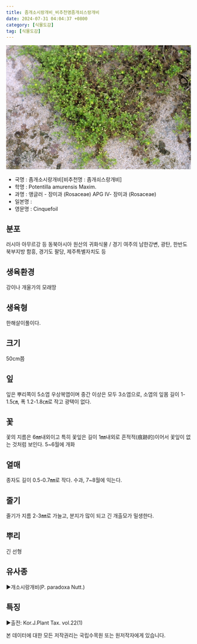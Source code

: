```yaml
---
title: 좀개소시랑개비_비추천명좀개쇠스랑개비
date: 2024-07-31 04:04:37 +0800
category: [식물도감]
tag: [식물도감]
---
```




![좀개소시랑개비[비추천명 : 좀개쇠스랑개비]](/assets/img/fileUpload/plants/basic/Rosaceae/Potentilla/13345/13345_1_th2.JPG)
- 국명 : 좀개소시랑개비[비추천명 : 좀개쇠스랑개비]
- 학명 : Potentilla amurensis Maxim.
- 과명 : 앵글러 - 장미과 (Rosaceae) APG Ⅳ- 장미과 (Rosaceae)
- 일본명 : 
- 영문명 : Cinquefoil


## 분포
러시아 아무르강 등 동북아시아 원산의 귀화식물 / 경기 여주의 남한강변, 광탄, 한반도 북부지방 함흥, 경기도 팔당, 제주특별자치도 등
## 생육환경
강이나 개울가의 모래땅
## 생육형
한해살이풀이다.
## 크기
50cm쯤
## 잎
잎은 뿌리쪽이 5소엽 우상복엽이며 중간 이상은 모두 3소엽으로, 소엽의 잎몸 길이 1-1.5㎝, 폭 1.2-1.8㎝로 작고 광택이 없다.
## 꽃
꽃의 지름은 6㎜내외이고 특히 꽃잎은 길이 1㎜내외로 흔적적(痕跡的)이어서 꽃잎이 없는 것처럼 보인다. 5~6월에 개화
## 열매
종자도 길이 0.5-0.7㎜로 작다. 수과, 7~8월에 익는다.
## 줄기
줄기가 지름 2-3㎜로 가늘고, 분지가 많이 되고 긴 개출모가 밀생한다.
## 뿌리
긴 선형
## 유사종
▶개소시랑개비(P. paradoxa Nutt.)
## 특징
▶출전: Kor.J.Plant Tax. vol.22(1)






본 데이터에 대한 모든 저작권리는 국립수목원 또는 원저작자에게 있습니다.

